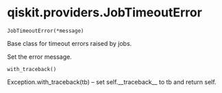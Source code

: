 <span id="qiskit-providers-jobtimeouterror" />

# qiskit.providers.JobTimeoutError

`JobTimeoutError(*message)`

Base class for timeout errors raised by jobs.

Set the error message.

`with_traceback()`

Exception.with\_traceback(tb) – set self.\_\_traceback\_\_ to tb and return self.
